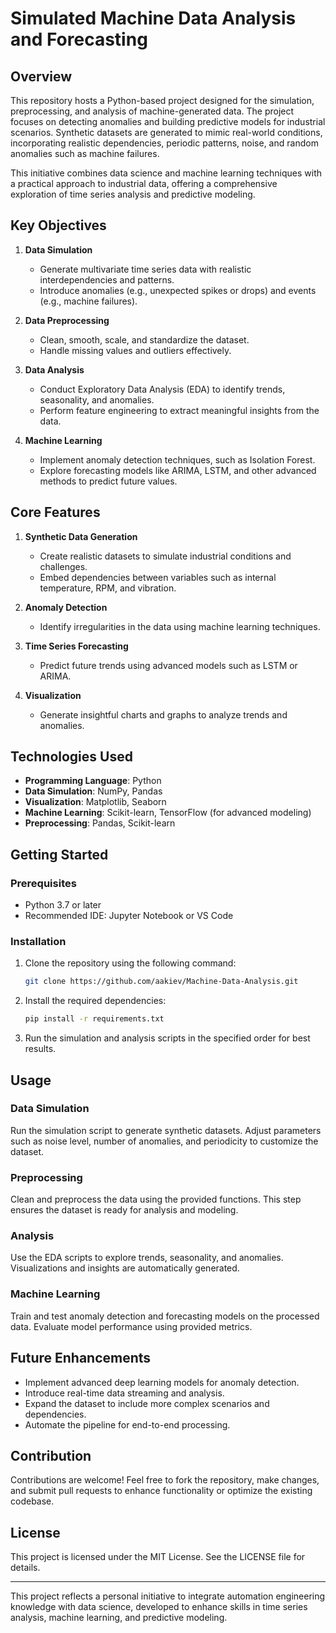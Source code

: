 # Simulated Machine Data Analysis and Forecasting

## Overview
This repository hosts a Python-based project designed for the simulation, preprocessing, and analysis of machine-generated data. The project focuses on detecting anomalies and building predictive models for industrial scenarios. Synthetic datasets are generated to mimic real-world conditions, incorporating realistic dependencies, periodic patterns, noise, and random anomalies such as machine failures.

This initiative combines data science and machine learning techniques with a practical approach to industrial data, offering a comprehensive exploration of time series analysis and predictive modeling.

## Key Objectives
1. **Data Simulation**
   - Generate multivariate time series data with realistic interdependencies and patterns.
   - Introduce anomalies (e.g., unexpected spikes or drops) and events (e.g., machine failures).

2. **Data Preprocessing**
   - Clean, smooth, scale, and standardize the dataset.
   - Handle missing values and outliers effectively.

3. **Data Analysis**
   - Conduct Exploratory Data Analysis (EDA) to identify trends, seasonality, and anomalies.
   - Perform feature engineering to extract meaningful insights from the data.

4. **Machine Learning**
   - Implement anomaly detection techniques, such as Isolation Forest.
   - Explore forecasting models like ARIMA, LSTM, and other advanced methods to predict future values.

## Core Features
1. **Synthetic Data Generation**
   - Create realistic datasets to simulate industrial conditions and challenges.
   - Embed dependencies between variables such as internal temperature, RPM, and vibration.

2. **Anomaly Detection**
   - Identify irregularities in the data using machine learning techniques.

3. **Time Series Forecasting**
   - Predict future trends using advanced models such as LSTM or ARIMA.

4. **Visualization**
   - Generate insightful charts and graphs to analyze trends and anomalies.

## Technologies Used
- **Programming Language**: Python
- **Data Simulation**: NumPy, Pandas
- **Visualization**: Matplotlib, Seaborn
- **Machine Learning**: Scikit-learn, TensorFlow (for advanced modeling)
- **Preprocessing**: Pandas, Scikit-learn

## Getting Started

### Prerequisites
- Python 3.7 or later
- Recommended IDE: Jupyter Notebook or VS Code

### Installation
1. Clone the repository using the following command:

   ```bash
   git clone https://github.com/aakiev/Machine-Data-Analysis.git
   ```

2. Install the required dependencies:

   ```bash
   pip install -r requirements.txt
   ```

3. Run the simulation and analysis scripts in the specified order for best results.

## Usage

### Data Simulation
Run the simulation script to generate synthetic datasets. Adjust parameters such as noise level, number of anomalies, and periodicity to customize the dataset.

### Preprocessing
Clean and preprocess the data using the provided functions. This step ensures the dataset is ready for analysis and modeling.

### Analysis
Use the EDA scripts to explore trends, seasonality, and anomalies. Visualizations and insights are automatically generated.

### Machine Learning
Train and test anomaly detection and forecasting models on the processed data. Evaluate model performance using provided metrics.

## Future Enhancements
- Implement advanced deep learning models for anomaly detection.
- Introduce real-time data streaming and analysis.
- Expand the dataset to include more complex scenarios and dependencies.
- Automate the pipeline for end-to-end processing.

## Contribution
Contributions are welcome! Feel free to fork the repository, make changes, and submit pull requests to enhance functionality or optimize the existing codebase.

## License
This project is licensed under the MIT License. See the LICENSE file for details.

---

This project reflects a personal initiative to integrate automation engineering knowledge with data science, developed to enhance skills in time series analysis, machine learning, and predictive modeling.

